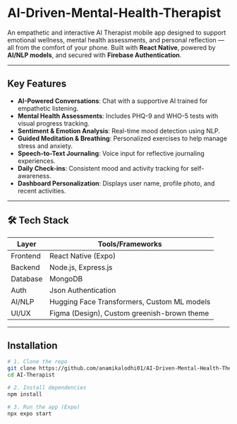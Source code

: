 # AI-Driven-Mental-Health-Therapist

An empathetic and interactive AI Therapist mobile app designed to support emotional wellness, mental health assessments, and personal reflection — all from the comfort of your phone. Built with **React Native**, powered by **AI/NLP models**, and secured with **Firebase Authentication**.

---

##  Key Features

- **AI-Powered Conversations**: Chat with a supportive AI trained for empathetic listening.
- **Mental Health Assessments**: Includes PHQ-9 and WHO-5 tests with visual progress tracking.
- **Sentiment & Emotion Analysis**: Real-time mood detection using NLP.
- **Guided Meditation & Breathing**: Personalized exercises to help manage stress and anxiety.
- **Speech-to-Text Journaling**: Voice input for reflective journaling experiences.
- **Daily Check-ins**: Consistent mood and activity tracking for self-awareness.
- **Dashboard Personalization**: Displays user name, profile photo, and recent activities.

---

## 🛠️ Tech Stack

| Layer        | Tools/Frameworks                              |
|--------------|-----------------------------------------------|
| Frontend     | React Native (Expo)                           |
| Backend      | Node.js, Express.js                           |
| Database     | MongoDB                                       |
| Auth         | Json Authentication                           |
| AI/NLP       | Hugging Face Transformers, Custom ML models   |
| UI/UX        | Figma (Design), Custom greenish-brown theme   |

---

##  Installation

```bash
# 1. Clone the repo
git clone https://github.com/anamikalodhi01/AI-Driven-Mental-Health-Therapist.git
cd AI-Therapist

# 2. Install dependencies
npm install

# 3. Run the app (Expo)
npx expo start
